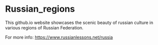 # Russian_regions
This github.io website showcases the scenic beauty of russian culture in various regions of Russian Federation.

For more info: https://www.russianlessons.net/russia
